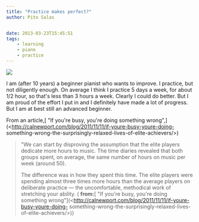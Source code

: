 ```yaml
---
title: "Practice makes perfect?"
author: Pito Salas


date: 2013-03-23T15:45:51
tags:
    - learning
    - piano
    - practice
---
```




![](https://i0.wp.com/www.cjspianos.com/piano_player.jpg?w=584)

I am (after 10 years) a beginner pianist who wants to improve. I practice, but
not diligently enough. On average I think I practice 5 days a week, for about
1/2 hour, so that's less than 3 hours a week. Clearly I could do better. But I
am proud of the effort I put in and I definitely have made a lot of progress.
But I am at best still an advanced beginner.

From an article,[ "If you're busy, you're doing something
wrong",](<http://calnewport.com/blog/2011/11/11/if-youre-busy-youre-doing-
something-wrong-the-surprisingly-relaxed-lives-of-elite-achievers/>)

> "We can start by disproving the assumption that the elite players dedicate
> more hours to music. The time diaries revealed that both groups spent, on
> average, the same number of hours on music per week (around 50).
>
> The difference was in how they spent this time. The elite players were
> spending almost three times more hours than the average players on
> deliberate practice — the uncomfortable, methodical work of stretching your
> ability. ( **from:**[ "If you're busy, you're doing something
> wrong"](<http://calnewport.com/blog/2011/11/11/if-youre-busy-youre-doing-
> something-wrong-the-surprisingly-relaxed-lives-of-elite-achievers/>))


